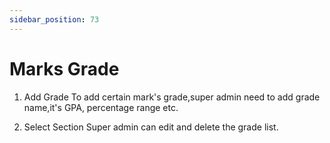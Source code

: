 ```yaml
---
sidebar_position: 73
---
```

 
# Marks Grade
1. Add Grade
To add certain mark's grade,super admin need to add grade name,it's GPA, percentage range etc.

2. Select Section
Super admin can edit and delete the grade list.